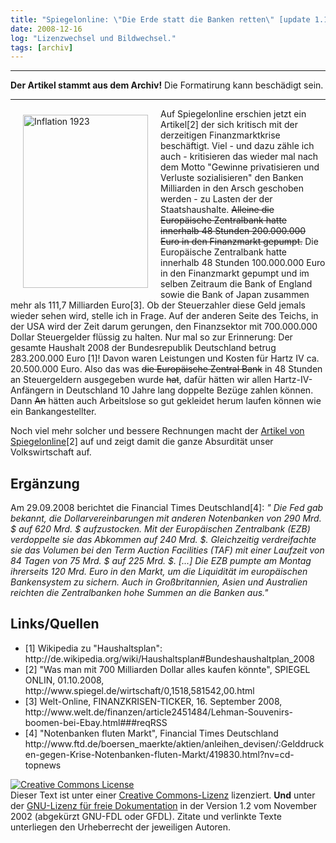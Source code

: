 ```yaml
---
title: "Spiegelonline: \"Die Erde statt die Banken retten\" [update 1.10.08]"
date: 2008-12-16
log: "Lizenzwechsel und Bildwechsel."
tags: [archiv]
---
```

<hr><b>Der Artikel stammt aus dem Archiv!</b> Die Formatirung kann beschädigt sein.<hr>
<a href="http://commons.wikimedia.org/wiki/File:Inflaci%C3%B3_utan_1946.jpg">
<img src="http://upload.wikimedia.org/wikipedia/commons/0/0e/Inflaci%C3%B3_utan_1946.jpg" alt="Inflation 1923" width="200" height="277"  align="left"  vspace="10" hspace="20" /></a>
Auf Spiegelonline erschien jetzt ein Artikel[2] der sich kritisch mit der derzeitigen Finanzmarktkrise beschäftigt. Viel - und dazu zähle ich auch - kritisieren das wieder mal nach dem Motto "Gewinne privatisieren und Verluste sozialisieren" den Banken Milliarden in den Arsch geschoben werden - zu Lasten der der Staatshaushalte.
<!--break-->
<s>Alleine die Europäische Zentralbank hatte innerhalb 48 Stunden 200.000.000 Euro in den Finanzmarkt gepumpt.</s> Die Europäische Zentralbank hatte innerhalb 48 Stunden  100.000.000 Euro in den Finanzmarkt gepumpt und im selben Zeitraum die Bank of England sowie die Bank of Japan zusammen mehr als 111,7 Milliarden Euro[3]. Ob der Steuerzahler diese Geld jemals wieder sehen wird, stelle ich in Frage. Auf der anderen Seite des Teichs, in der USA wird der Zeit darum gerungen, den Finanzsektor mit 700.000.000 Dollar Steuergelder flüssig zu halten. Nur mal so zur Erinnerung: Der gesamte Haushalt 2008 der Bundesrepublik Deutschland betrug 283.200.000 Euro [1]! Davon waren Leistungen und Kosten für Hartz IV ca. 20.500.000 Euro. Also das was <s>die Europäische Zentral Bank</s> in 48 Stunden  an Steuergeldern ausgegeben wurde <s>hat</s>, dafür hätten wir allen Hartz-IV-Anfängern in Deutschland 10 Jahre lang doppelte Bezüge zahlen können. Dann <s>An</s> hätten auch Arbeitslose so gut gekleidet herum laufen können wie ein Bankangestellter. 

Noch viel mehr solcher und bessere Rechnungen macht der <a href="http://www.spiegel.de/wirtschaft/0,1518,581542,00.html">Artikel von Spiegelonline</a>[2] auf und zeigt damit die ganze Absurdität unser Volkswirtschaft auf.

<h2>Ergänzung</h2>
Am 29.09.2008 berichtet die Financial Times Deutschland[4]: <i>" Die Fed gab bekannt, die Dollarvereinbarungen mit anderen Notenbanken von 290 Mrd. $ auf 620 Mrd. $ aufzustocken. Mit der Europäischen Zentralbank (EZB) verdoppelte sie das Abkommen auf 240 Mrd. $. Gleichzeitig verdreifachte sie das Volumen bei den Term Auction Facilities (TAF) mit einer Laufzeit von 84 Tagen von 75 Mrd. $ auf 225 Mrd. $. [...] Die EZB pumpte am Montag ihrerseits 120 Mrd. Euro in den Markt, um die Liquidität im europäischen Bankensystem zu sichern. Auch in Großbritannien, Asien und Australien reichten die Zentralbanken hohe Summen an die Banken aus."</i>

<h2>Links/Quellen</h2>
<ul>
<li>[1] Wikipedia zu "Haushaltsplan": http://de.wikipedia.org/wiki/Haushaltsplan#Bundeshaushaltplan_2008</li>
<li>[2] "Was man mit 700 Milliarden Dollar alles kaufen könnte", SPIEGEL ONLIN, 01.10.2008, http://www.spiegel.de/wirtschaft/0,1518,581542,00.html </li>
<li>[3] Welt-Online,  FINANZKRISEN-TICKER, 16. September 2008, http://www.welt.de/finanzen/article2451484/Lehman-Souvenirs-boomen-bei-Ebay.html###reqRSS</li>
<li>[4] "Notenbanken fluten Markt",  Financial Times Deutschland http://www.ftd.de/boersen_maerkte/aktien/anleihen_devisen/:Gelddrucken-gegen-Krise-Notenbanken-fluten-Markt/419830.html?nv=cd-topnews </li>
</ul>

<a rel="license" href="http://creativecommons.org/licenses/by-sa/3.0/de/"><img alt="Creative Commons License" style="border-width:0" src="http://i.creativecommons.org/l/by-sa/3.0/de/88x31.png" /></a><br />Dieser <span xmlns:dc="http://purl.org/dc/elements/1.1/" href="http://purl.org/dc/dcmitype/Text" rel="dc:type">Text</span> ist unter einer <a rel="license" href="http://creativecommons.org/licenses/by-sa/3.0/de/">Creative Commons-Lizenz</a> lizenziert. <b>Und</b> unter der <a href="http://de.wikipedia.org/wiki/GFDL">GNU-Lizenz für freie Dokumentation</a> in der Version 1.2 vom November 2002 (abgekürzt GNU-FDL oder GFDL). Zitate und verlinkte Texte unterliegen den Urheberrecht der jeweiligen Autoren.
